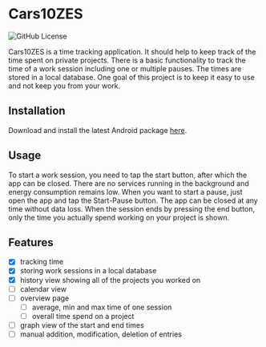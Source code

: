 # Cars10ZES

![GitHub License](https://img.shields.io/github/license/MMaue/Cars10ZES)

Cars10ZES is a time tracking application. It should help to keep track of the time spent on private projects. There is a basic functionality to track the time of a work session including one or multiple pauses. The times are stored in a local database. One goal of this project is to keep it easy to use and not keep you from your work.

## Installation

Download and install the latest Android package [here](https://github.com/MMaue/Cars10ZES/releases/download/v0.1.9/Cars10ZES_0.1.9.apk).

## Usage

To start a work session, you need to tap the start button, after which the app can be closed. There are no services running in the background and energy consumption remains low. When you want to start a pause, just open the app and tap the Start-Pause button. The app can be closed at any time without data loss. When the session ends by pressing the end button, only the time you actually spend working on your project is shown.

## Features

- [x] tracking time
- [x] storing work sessions in a local database
- [x] history view showing all of the projects you worked on
- [ ] calendar view
- [ ] overview page
  - [ ] average, min and max time of one session
  - [ ] overall time spend on a project
- [ ] graph view of the start and end times
- [ ] manual addition, modification, deletion of entries
